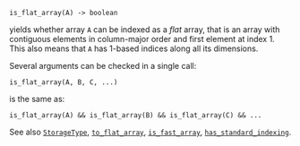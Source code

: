 ```
is_flat_array(A) -> boolean
```

yields whether array `A` can be indexed as a *flat* array, that is an array with contiguous elements in column-major order and first element at index 1. This also means that `A` has 1-based indices along all its dimensions.

Several arguments can be checked in a single call:

```
is_flat_array(A, B, C, ...)
```

is the same as:

```
is_flat_array(A) && is_flat_array(B) && is_flat_array(C) && ...
```

See also [`StorageType`](@ref), [`to_flat_array`](@ref), [`is_fast_array`](@ref), [`has_standard_indexing`](@ref).
